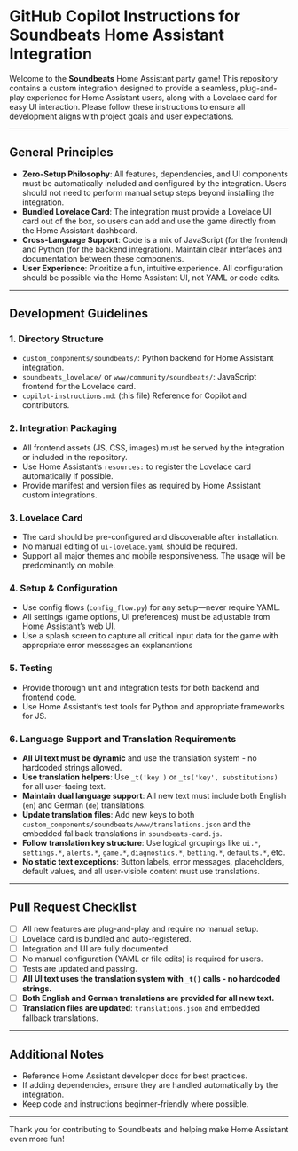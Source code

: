 # GitHub Copilot Instructions for Soundbeats Home Assistant Integration

Welcome to the **Soundbeats** Home Assistant party game! This repository contains a custom integration designed to provide a seamless, plug-and-play experience for Home Assistant users, along with a Lovelace card for easy UI interaction. Please follow these instructions to ensure all development aligns with project goals and user expectations.

---

## General Principles

- **Zero-Setup Philosophy**: All features, dependencies, and UI components must be automatically included and configured by the integration. Users should not need to perform manual setup steps beyond installing the integration.
- **Bundled Lovelace Card**: The integration must provide a Lovelace UI card out of the box, so users can add and use the game directly from the Home Assistant dashboard.
- **Cross-Language Support**: Code is a mix of JavaScript (for the frontend) and Python (for the backend integration). Maintain clear interfaces and documentation between these components.
- **User Experience**: Prioritize a fun, intuitive experience. All configuration should be possible via the Home Assistant UI, not YAML or code edits.

---

## Development Guidelines

### 1. Directory Structure

- `custom_components/soundbeats/`: Python backend for Home Assistant integration.
- `soundbeats_lovelace/` or `www/community/soundbeats/`: JavaScript frontend for the Lovelace card.
- `copilot-instructions.md`: (this file) Reference for Copilot and contributors.

### 2. Integration Packaging

- All frontend assets (JS, CSS, images) must be served by the integration or included in the repository.
- Use Home Assistant’s `resources:` to register the Lovelace card automatically if possible.
- Provide manifest and version files as required by Home Assistant custom integrations.

### 3. Lovelace Card

- The card should be pre-configured and discoverable after installation.
- No manual editing of `ui-lovelace.yaml` should be required.
- Support all major themes and mobile responsiveness. The usage will be predominantly on mobile. 

### 4. Setup & Configuration

- Use config flows (`config_flow.py`) for any setup—never require YAML.
- All settings (game options, UI preferences) must be adjustable from Home Assistant’s web UI.
- Use a splash screen to capture all critical input data for the game with appropriate error messsages an explanantions

### 5. Testing

- Provide thorough unit and integration tests for both backend and frontend code.
- Use Home Assistant’s test tools for Python and appropriate frameworks for JS.
### 6. Language Support and Translation Requirements

- **All UI text must be dynamic** and use the translation system - no hardcoded strings allowed.
- **Use translation helpers**: Use `_t('key')` or `_ts('key', substitutions)` for all user-facing text.
- **Maintain dual language support**: All new text must include both English (`en`) and German (`de`) translations.
- **Update translation files**: Add new keys to both `custom_components/soundbeats/www/translations.json` and the embedded fallback translations in `soundbeats-card.js`.
- **Follow translation key structure**: Use logical groupings like `ui.*`, `settings.*`, `alerts.*`, `game.*`, `diagnostics.*`, `betting.*`, `defaults.*`, etc.
- **No static text exceptions**: Button labels, error messages, placeholders, default values, and all user-visible content must use translations.

---

## Pull Request Checklist

- [ ] All new features are plug-and-play and require no manual setup.
- [ ] Lovelace card is bundled and auto-registered.
- [ ] Integration and UI are fully documented.
- [ ] No manual configuration (YAML or file edits) is required for users.
- [ ] Tests are updated and passing.
- [ ] **All UI text uses the translation system with `_t()` calls - no hardcoded strings.**
- [ ] **Both English and German translations are provided for all new text.**
- [ ] **Translation files are updated**: `translations.json` and embedded fallback translations.

---

## Additional Notes

- Reference Home Assistant developer docs for best practices.
- If adding dependencies, ensure they are handled automatically by the integration.
- Keep code and instructions beginner-friendly where possible.

---

Thank you for contributing to Soundbeats and helping make Home Assistant even more fun!
